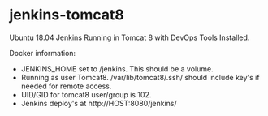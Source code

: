 # jenkins-tomcat8
Ubuntu 18.04 Jenkins Running in Tomcat 8 with DevOps Tools Installed. 

Docker information: 
- JENKINS_HOME set to /jenkins. This should be a volume. 
- Running as user Tomcat8. /var/lib/tomcat8/.ssh/ should include key's if needed for remote access. 
- UID/GID for tomcat8 user/group is 102. 
- Jenkins deploy's at http://HOST:8080/jenkins/

